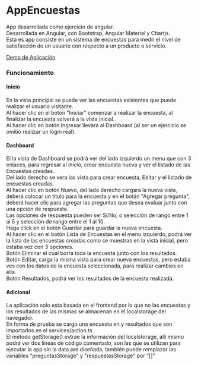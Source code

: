 # AppEncuestas

App desarrollada como ejercicio de angular. <br>
Desarrollada en Angular, con Bootstrap, Angular Material y Chartjs. <br>
Esta es app consiste en un sistema de encuestas para medir el nivel de satisfacción de un usuario con respecto a un producto o servicio. <br>

[Demo de Aplicación](https://marco90v.github.io/appEncuestas/) <br>

### Funcionamiento

#### Inicio
En la vista principal se puede ver las encuestas existentes que puede realizar el usuario visitante. <br>
Al hacer clic en el botón "Iniciar" comenzar a realizar la encuesta, al finalizar la encuesta volverá a la vista inicial. <br>
Al hacer clic en botón Ingresar llevara al Dashboard (al ser un ejercicio se omitió realizar un login real). <br>

#### Dashboard
El la vista de Dashboard se podrá ver del lado izquierdo un menu que con 3 enlaces, para regresar al inicio, crear encuesta nueva y ver el listado de las Encuestas creadas. <br>
Del lado derecho se vera las vista para crear encuesta, Editar y el listado de encuestas creadas. <br>
Al hacer clic en botón Nuevo, del lado derecho cargara la nueva vista, deberá colocar un titulo para la encuesta y en el botán "Agregar pregunta", deberá hacer clic para agregar las preguntas que desea evaluar junto con una opción de respuesta. <br>
Las opciones de respuesta pueden ser Si/No, o selección de rango entre 1 al 5 y selección de rango entre el 1 al 10. <br>
Haga click en el botón Guardar para guardar la nueva encuesta. <br>
Al hacer clic en el botón Lista de Encuestas en el menu izquierdo, podrá ver la lista de las encuestas creadas como se muestras en la vista inicial, pero estaba vez con 3 opciones. <br>
Botón Eliminar el cual borra toda la encuesta junto con los resultados. <br>
Botón Editar, carga la misma vista para crear nueva encuestas, pero estaba ves con los datos de la encuesta seleccionada, para realizar cambios en ella. <br>
Botón Resultados, podrá ver los resultados de la encuesta realizada.


#### Adicional
La aplicación solo esta basada en el frontend por lo que no las encuestas y los resultados de las mismas se almacenan en el localstorage del navegador. <br>
En forma de prueba se cargo una encuesta en y resultados que son importados en el services/action.ts. <br>
El método getStorage() extrae la información del localstorage, allí mismo podrá ver dos lineas de código comentado, son las que se utilizan para ejecutar la app sin la data pre diseñada, también puede remplazar las variables "preguntasStorage" y "respuestasStorage" por "[]" <br>


<br>
